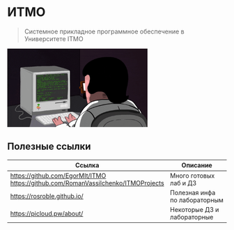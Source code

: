 # ИТМО

> Системное прикладное программное обеспечение в Университете IТМО<br>

<img alt="#JAVA" src="https://github.com/anvrich/ITMOLabs/blob/ad002b59ecc63235ade37eb4a89d1465e4392dae/.GIF/giphy.gif" height="180">

## Полезные ссылки

| Ссылка | Описание |
| --- | --- |
| https://github.com/EgorMIt/ITMO <br>  https://github.com/RomanVassilchenko/ITMOProjects <br> | Много готовых лаб и ДЗ |
| https://rosroble.github.io/ | Полезная инфа по лабораторным |
| https://picloud.pw/about/ | Некоторые ДЗ и лабораторные |
